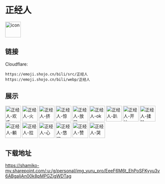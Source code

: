 # 正经人
<img src="https://emoji.shojo.cn/bili/src/正经人/icon.png" width="50" height="50" alt="icon">

## 链接
Cloudflare:
```
https://emoji.shojo.cn/bili/src/正经人
https://emoji.shojo.cn/bili/webp/正经人
```
## 展示
<img src="https://emoji.shojo.cn/bili/src/正经人/正经人-欢呼.png" width="50" height="50" alt="正经人-欢呼">
<img src="https://emoji.shojo.cn/bili/src/正经人/正经人-火.png" width="50" height="50" alt="正经人-火">
<img src="https://emoji.shojo.cn/bili/src/正经人/正经人-挤.png" width="50" height="50" alt="正经人-挤">
<img src="https://emoji.shojo.cn/bili/src/正经人/正经人-惊.png" width="50" height="50" alt="正经人-惊">
<img src="https://emoji.shojo.cn/bili/src/正经人/正经人-放屁.png" width="50" height="50" alt="正经人-放屁">
<img src="https://emoji.shojo.cn/bili/src/正经人/正经人-ok.png" width="50" height="50" alt="正经人-ok">
<img src="https://emoji.shojo.cn/bili/src/正经人/正经人-趴.png" width="50" height="50" alt="正经人-趴">
<img src="https://emoji.shojo.cn/bili/src/正经人/正经人-开始.png" width="50" height="50" alt="正经人-开始">
<img src="https://emoji.shojo.cn/bili/src/正经人/正经人-揉脸.png" width="50" height="50" alt="正经人-揉脸">
<img src="https://emoji.shojo.cn/bili/src/正经人/正经人-躺.png" width="50" height="50" alt="正经人-躺">
<img src="https://emoji.shojo.cn/bili/src/正经人/正经人-拉.png" width="50" height="50" alt="正经人-拉">
<img src="https://emoji.shojo.cn/bili/src/正经人/正经人-心.png" width="50" height="50" alt="正经人-心">
<img src="https://emoji.shojo.cn/bili/src/正经人/正经人-悠闲.png" width="50" height="50" alt="正经人-悠闲">
<img src="https://emoji.shojo.cn/bili/src/正经人/正经人-赞.png" width="50" height="50" alt="正经人-赞">
<img src="https://emoji.shojo.cn/bili/src/正经人/正经人-哭.png" width="50" height="50" alt="正经人-哭">

## 下载地址

https://shamiko-my.sharepoint.com/:u:/g/personal/img_yuru_pro/EeeF6M6t_EhPoSFKyyu3v6ABgaljAn00k8pMPGZjgWDTag